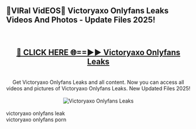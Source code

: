 <h2>🔴VIRal VidEOS🔴 Victoryaxo Onlyfans Leaks Videos And Photos - Update Files 2025!</h2>
<br>
<div align="center">
<h2><a href="https://virallinks.top/odZfE0" rel="nofollow">🔴 CLICK HERE 🌐==►► Victoryaxo Onlyfans Leaks</a></h2>
<br>
Get Victoryaxo Onlyfans Leaks and all content. Now you can access all videos and pictures of Victoryaxo Onlyfans Leaks. New Updated Files 2025!
<br>
<br>
<a href="https://virallinks.top/odZfE0" rel="nofollow" data-target="animated-image.originalLink"><img src="https://i.imgur.com/dJHk4Zq.gif)" alt="Victoryaxo Onlyfans Leaks" style="max-width: 100%; display: inline-block;" data-target="animated-image.originalImage"></a>
</div>
<br>
victoryaxo onlyfans leak<br>
victoryaxo onlyfans porn